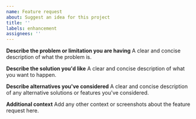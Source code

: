 ```yaml
---
name: Feature request
about: Suggest an idea for this project
title: ''
labels: enhancement
assignees: ''
---
```


**Describe the problem or limitation you are having**
A clear and concise description of what the problem is.

**Describe the solution you'd like**
A clear and concise description of what you want to happen.

**Describe alternatives you've considered**
A clear and concise description of any alternative solutions or features you've considered.

**Additional context**
Add any other context or screenshots about the feature request here.
